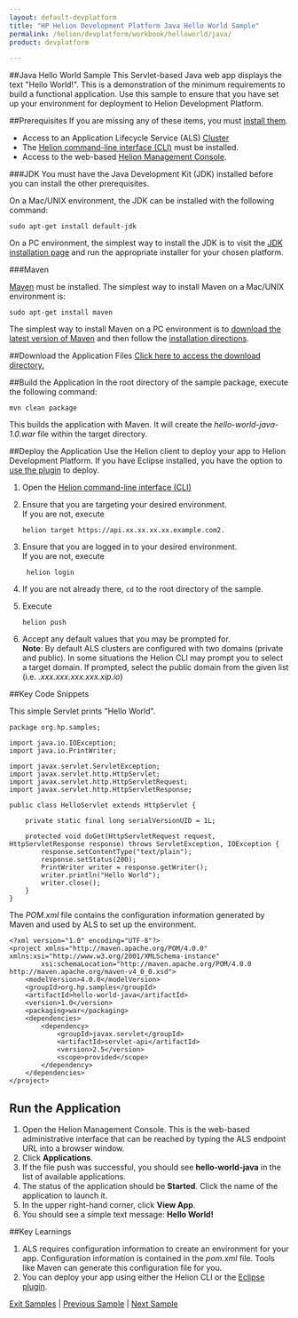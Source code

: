```yaml
---
layout: default-devplatform
title: "HP Helion Development Platform Java Hello World Sample"
permalink: /helion/devplatform/workbook/helloworld/java/
product: devplatform

---
```

<!--PUBLISHED-->
##Java Hello World Sample
This Servlet-based Java web app displays the text "Hello World!". This is a demonstration of the minimum requirements to build a functional application. Use this sample to ensure that you have set up your environment for deployment to Helion Development Platform.

##Prerequisites
If you are missing any of these items, you must [install them](/helion/devplatform/appdev/).

- Access to an Application Lifecycle Service (ALS) [Cluster](/als/v1/admin/cluster/)
- The  [Helion command-line interface (CLI)](/als/v1/user/client/) must be installed.
- Access to the web-based [Helion Management Console](/als/v1/user/client/).

###JDK
You must have the Java Development Kit (JDK) installed before you can install the other prerequisites.

On a Mac/UNIX environment, the JDK can be installed with the following command:

    sudo apt-get install default-jdk


On a PC environment, the simplest way to install the JDK is to visit the [JDK installation page](http://www.oracle.com/technetwork/java/javase/downloads/index.html) and run the appropriate installer for your chosen platform.

###Maven 

[Maven](http://maven.apache.org/ "Maven") must be installed. 
The simplest way to install Maven on a Mac/UNIX environment is:

	sudo apt-get install maven 

The simplest way to install Maven on a PC environment is to [download the latest version of Maven](http://maven.apache.org/download.cgi) and then follow the [installation directions](http://maven.apache.org/guides/getting-started/windows-prerequisites.html).

##Download the Application Files
[Click here to access the download directory.](https://github.com/HelionDevPlatform/helion-hello-world-java) 
 
##Build the Application
In the root directory of the sample package, execute the following command:

	mvn clean package

This builds the application with Maven. It will create the *hello-world-java-1.0.war* file within the target directory. 

##Deploy the Application
Use the Helion client to deploy your app to Helion Development Platform.  If you have Eclipse installed, you have the option to [use the plugin](/helion/devplatform/eclipse/) to deploy.

1.	Open the [Helion command-line interface (CLI)](/als/v1/user/reference/client-ref/)
3.	Ensure that you are targeting your desired environment.  <br> If you are not, execute
	
		helion target https://api.xx.xx.xx.xx.example.com2.	


1. Ensure that you are logged in to your desired environment.  <br>If you are not, execute
	
		helion login
		
4.	If you are not already there, `cd` to the root directory of the sample.
5.	Execute 
	
		helion push
	
6.	Accept any default values that you may be prompted for. <br>**Note**: By default ALS clusters are configured with two domains (private and public). In some situations the Helion CLI may prompt you to select a target domain. If prompted, select the public domain from the given list (i.e. *<app-name>.xxx.xxx.xxx.xxx.xip.io*)

##Key Code Snippets

This simple Servlet prints "Hello World".

    package org.hp.samples;
	
	import java.io.IOException;
	import java.io.PrintWriter;
	
	import javax.servlet.ServletException;
	import javax.servlet.http.HttpServlet;
	import javax.servlet.http.HttpServletRequest;
	import javax.servlet.http.HttpServletResponse;
	
	public class HelloServlet extends HttpServlet {
	
		private static final long serialVersionUID = 1L;
	
		protected void doGet(HttpServletRequest request, HttpServletResponse response) throws ServletException, IOException {
			response.setContentType("text/plain");
			response.setStatus(200);
			PrintWriter writer = response.getWriter();
			writer.println("Hello World");
			writer.close();
		}
	}

The *POM.xml* file contains the configuration information generated by Maven and used by ALS to set up the environment.

	<?xml version="1.0" encoding="UTF-8"?>
	<project xmlns="http://maven.apache.org/POM/4.0.0" xmlns:xsi="http://www.w3.org/2001/XMLSchema-instance"
	        xsi:schemaLocation="http://maven.apache.org/POM/4.0.0 http://maven.apache.org/maven-v4_0_0.xsd">
	    <modelVersion>4.0.0</modelVersion>
	    <groupId>org.hp.samples</groupId>
	    <artifactId>hello-world-java</artifactId>
	    <version>1.0</version>
	    <packaging>war</packaging>
	    <dependencies>
	        <dependency>
	            <groupId>javax.servlet</groupId>
	            <artifactId>servlet-api</artifactId>
	            <version>2.5</version>
	            <scope>provided</scope>
	        </dependency>
	    </dependencies>
	</project>

## Run the Application

1. Open the Helion Management Console. This is the web-based administrative interface that can be reached by typing the ALS endpoint URL into a browser window.
2. Click **Applications**.
3. If the file push was successful, you should see **hello-world-java** in the list of available applications.
4. The status of the application should be **Started**. Click the name of the application to launch it.
5. In the upper right-hand corner, click **View App**.
6. You should see a simple text message: **Hello World!** 

##Key Learnings
1.	ALS requires configuration information to create an environment for your app. Configuration information is contained in the *pom.xml* file. Tools like Maven can generate this configuration file for you.
2.	You can deploy your app using either the Helion CLI or the [Eclipse plugin](/helion/devplatform/eclipse/).

[Exit Samples](/helion/devplatform/appdev) | [Previous Sample](/helion/devplatform/workbook/messaging/java/) | [Next Sample](/helion/devplatform/workbook/database/java/)